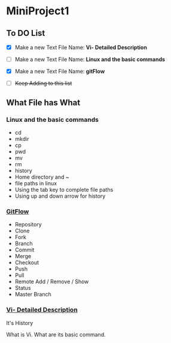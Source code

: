 # **MiniProject1**

## **To DO List**

- [X] Make a new Text File Name: **Vi- Detailed Description**
- [ ] Make a new Text File Name: **Linux and the basic commands**
- [X] Make a new Text File Name: **gitFlow**
- [ ] ~~Keep Adding to this list~~



## What File has What

### Linux and the basic commands

* cd
* mkdir
* cp
* pwd
* mv
* rm
* history
* Home directory and ~
* file paths in linux
* Using the tab key to complete file paths
* Using up and down arrow for history

### [GitFlow](https://github.com/rutvik2611/miniproject1/blob/master/GitFlow.md)

* Repository
* Clone
* Fork
* Branch
* Commit
* Merge
* Checkout
* Push
* Pull 
* Remote Add / Remove / Show
* Status
* Master Branch

### [Vi- Detailed Description](https://github.com/rutvik2611/miniproject1/blob/master/Vi-%20Detailed%20Description.md)

It's History

What is Vi.
What are its basic command.